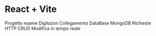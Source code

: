 # React + Vite

Progetto esame Digitazon
Collegamento DataBase MongoDB
Richieste HTTP CRUD
Modifica in tempo reale
